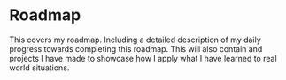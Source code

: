 # Roadmap
This covers my roadmap. Including a detailed description of my daily progress towards completing this roadmap. This will also contain and projects I have made to showcase how I apply what I have learned to real world situations.
